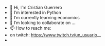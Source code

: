 - 👋 Hi, I’m Cristian Guerrero
- 👀 I’m interested in Python
- 🌱 I’m currently learning economics
- 💞️ I’m looking to collaborate on ...
- 📫 How to reach me:
- on twitch: https://www.twitch.tv/un_usuario__
- 

<!---
cristiangp09/cristiangp09 is a ✨ special ✨ repository because its `README.md` (this file) appears on your GitHub profile.
You can click the Preview link to take a look at your changes.
--->

